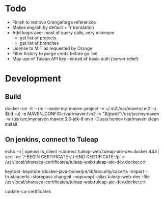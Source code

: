 # Todo

* Finish to remove Orangeforge references
* Makes english by default + fr translation
* Add loops over most of query calls, very minimum
  * get list of projects
  * get list of branches
* License to MIT as requested by Orange
* Filter history to purge creds before go live
* May use of Tuleap API key instead of basic auth (server relief)

# Development

## Build

docker run -it --rm --name my-maven-project -v ~/.m2:/var/maven/.m2 -u $(id -u) -e MAVEN_CONFIG=/var/maven/.m2 -v "$(pwd)":/usr/src/mymaven -w /usr/src/mymaven maven:3.3-jdk-8 mvn -Duser.home=/var/maven clean install

## On jenkins, connect to Tuleap

echo -n | openssl s_client -connect tuleap-web.tuleap-aio-dev.docker:443 |    sed -ne '/-BEGIN CERTIFICATE-/,/-END CERTIFICATE-/p'  > /usr/local/share/ca-certificates/tuleap-web.tuleap-aio-dev.docker.crt

keytool -keystore /docker-java-home/jre/lib/security/cacerts   -import -trustcacerts -storepass changeit -noprompt -alias tuleap-web-dev -file /usr/local/share/ca-certificates/tuleap-web.tuleap-aio-dev.docker.crt

update-ca-certificates

